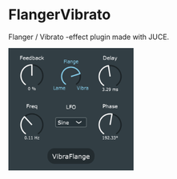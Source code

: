 # FlangerVibrato
Flanger / Vibrato -effect plugin made with JUCE.

<p align="left">
		<img src="Images/VibraFlangeScreenshot.PNG" width="250">
	</p>
